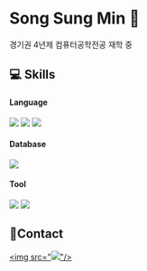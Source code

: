 # Song Sung Min 🤪
경기권 4년제 컴퓨터공학전공 재학 중


## 💻 Skills
#### Language
<img src="https://img.shields.io/badge/Python-3766AB?style=for-the-badge&logo=Python&logoColor=white"/> <img src="https://img.shields.io/badge/Java-007396?style=for-the-badge&logo=Java&logoColor=white"/> <img src="https://img.shields.io/badge/C-00599C?style=for-the-badge&logo=C&logoColor=white"/>

#### Database
<img src="https://img.shields.io/badge/mysql-4479A1?style=for-the-badge&logo=mysql&logoColor=white"/>

#### Tool
<img src="https://img.shields.io/badge/intellij-000000?style=for-the-badge&logo=intellijidea&logoColor=white"/> <img src="https://img.shields.io/badge/eclipseide-2C2255?style=for-the-badge&logo=eclipseide&logoColor=white"/>

## 📱Contact
 <a href="https://www.instagram.com/2songsungmin/"><img src="<img src="https://img.shields.io/badge/instagram-E4405F?style=for-the-badge&logo=instagram&logoColor=white"/>"/></a>


